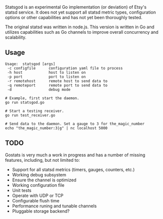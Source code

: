 Statsgod is an experimental Go implementation (or deviation) of Etsy's statsd service.  It does not yet support all statsd metric types, configuration options or other capabilities and has not yet been thoroughly tested.

The original statsd was written in node.js. This version is written in Go and utilizes capabilities such as Go channels to improve overall concurrency and scalability.

## Usage

```
Usage:  statsgod [args]
 -c configfile		configuration yaml file to process
 -h host			host to listen on
 -p port			port to listen on
 -r remotehost		remote host to send data to
 -q remoteport		remote port to send data to
 -d 				debug mode

# Example, first start the daemon.
go run statsgod.go

# Start a testing receiver.
go run test_receiver.go

# Send data to the daemon. Set a gauge to 3 for the_magic_number
echo "the_magic_number:3|g" | nc localhost 5000
```

## TODO

Gostats is very much a work in progress and has a number of missing features, including, but not limited to:

* Support for all statsd metrics (timers, gauges, counters, etc.)
* Working debug subsystem
* Ensure the channel is optimized
* Working configuration file
* Unit tests
* Operate with UDP or TCP
* Configurable flush time
* Performance runing and tunable channels
* Pluggable storage backend?